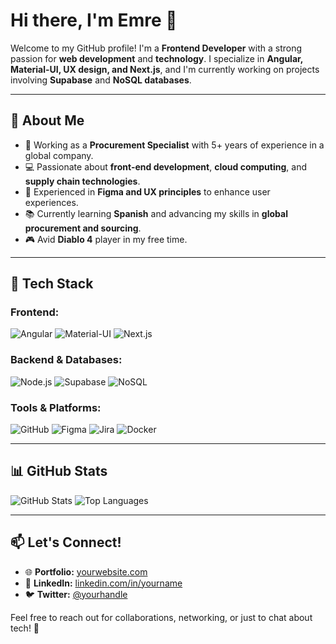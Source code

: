 # Hi there, I'm Emre 👋

Welcome to my GitHub profile! I'm a **Frontend Developer** with a strong passion for **web development** and **technology**. I specialize in **Angular, Material-UI, UX design, and Next.js**, and I'm currently working on projects involving **Supabase** and **NoSQL databases**.

---

## 🚀 About Me
- 🏢 Working as a **Procurement Specialist** with 5+ years of experience in a global company.
- 💻 Passionate about **front-end development**, **cloud computing**, and **supply chain technologies**.
- 🎨 Experienced in **Figma and UX principles** to enhance user experiences.
- 📚 Currently learning **Spanish** and advancing my skills in **global procurement and sourcing**.
- 🎮 Avid **Diablo 4** player in my free time.

---

## 🌟 Tech Stack

### Frontend:
![Angular](https://img.shields.io/badge/-Angular-DD0031?style=flat&logo=angular&logoColor=white)
![Material-UI](https://img.shields.io/badge/-Material--UI-007FFF?style=flat&logo=mui&logoColor=white)
![Next.js](https://img.shields.io/badge/-Next.js-000000?style=flat&logo=next.js&logoColor=white)

### Backend & Databases:
![Node.js](https://img.shields.io/badge/-Node.js-339933?style=flat&logo=node.js&logoColor=white)
![Supabase](https://img.shields.io/badge/-Supabase-3ECF8E?style=flat&logo=supabase&logoColor=white)
![NoSQL](https://img.shields.io/badge/-NoSQL-005571?style=flat)

### Tools & Platforms:
![GitHub](https://img.shields.io/badge/-GitHub-181717?style=flat&logo=github)
![Figma](https://img.shields.io/badge/-Figma-F24E1E?style=flat&logo=figma&logoColor=white)
![Jira](https://img.shields.io/badge/-Jira-0052CC?style=flat&logo=jira)
![Docker](https://img.shields.io/badge/-Docker-2496ED?style=flat&logo=docker&logoColor=white)

---

## 📊 GitHub Stats
![GitHub Stats](https://github-readme-stats.vercel.app/api?username=yourusername&show_icons=true&theme=tokyonight)
![Top Languages](https://github-readme-stats.vercel.app/api/top-langs/?username=yourusername&layout=compact&theme=tokyonight)

---

## 📫 Let's Connect!
- 🌐 **Portfolio:** [yourwebsite.com](https://yourwebsite.com)
- 💼 **LinkedIn:** [linkedin.com/in/yourname](https://linkedin.com/in/yourname)
- 🐦 **Twitter:** [@yourhandle](https://twitter.com/yourhandle)

Feel free to reach out for collaborations, networking, or just to chat about tech! 🚀
